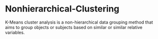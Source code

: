 # Nonhierarchical-Clustering
K-Means cluster analysis is a non-hierarchical data grouping method that aims to group objects or subjects based on similar or similar relative variables.
